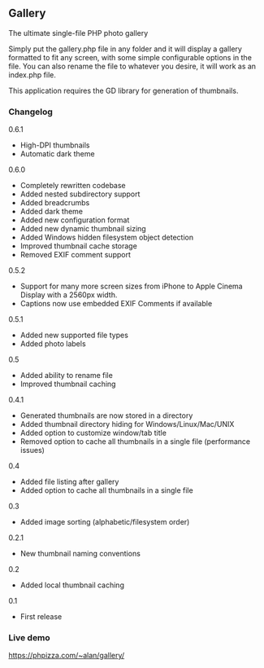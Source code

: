 ## Gallery

The ultimate single-file PHP photo gallery

Simply put the gallery.php file in any folder and it will display a gallery formatted to fit any screen, with some simple configurable options in the file.  You can also rename the file to whatever you desire, it will work as an index.php file.

This application requires the GD library for generation of thumbnails.

### Changelog

0.6.1

- High-DPI thumbnails
- Automatic dark theme

0.6.0

- Completely rewritten codebase
- Added nested subdirectory support
- Added breadcrumbs
- Added dark theme
- Added new configuration format
- Added new dynamic thumbnail sizing
- Added Windows hidden filesystem object detection
- Improved thumbnail cache storage
- Removed EXIF comment support

0.5.2

- Support for many more screen sizes from iPhone to Apple Cinema Display with a 2560px width.
- Captions now use embedded EXIF Comments if available

0.5.1

- Added new supported file types
- Added photo labels

0.5

- Added ability to rename file
- Improved thumbnail caching

0.4.1

- Generated thumbnails are now stored in a directory
- Added thumbnail directory hiding for Windows/Linux/Mac/UNIX
- Added option to customize window/tab title
- Removed option to cache all thumbnails in a single file (performance issues)

0.4

- Added file listing after gallery
- Added option to cache all thumbnails in a single file

0.3

- Added image sorting (alphabetic/filesystem order)

0.2.1

- New thumbnail naming conventions

0.2

- Added local thumbnail caching

0.1

- First release

### Live demo
https://phpizza.com/~alan/gallery/
